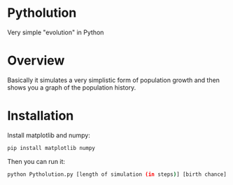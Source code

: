 # Pytholution
Very simple "evolution" in Python
# Overview
Basically it simulates a very simplistic form of population growth and then shows you a graph of the population history.
# Installation
Install matplotlib and numpy:
```sh
pip install matplotlib numpy
```
Then you can run it:
```sh
python Pytholution.py [length of simulation (in steps)] [birth chance] [death chance] [replication chance]
```
